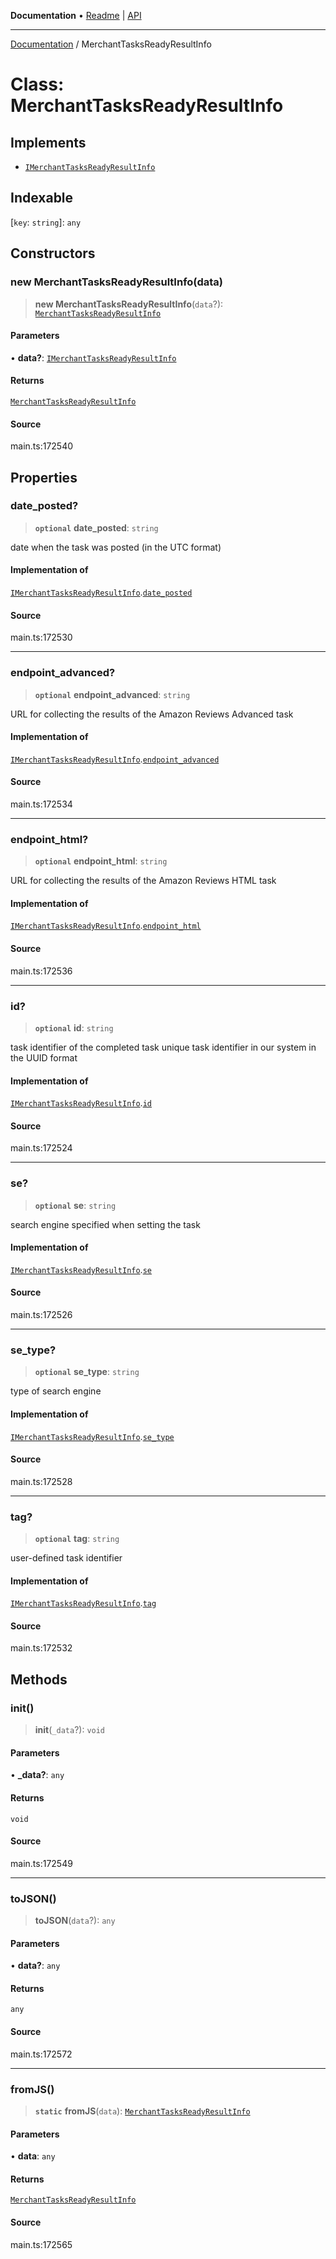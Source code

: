 **Documentation** • [Readme](../README.md) \| [API](../globals.md)

***

[Documentation](../README.md) / MerchantTasksReadyResultInfo

# Class: MerchantTasksReadyResultInfo

## Implements

- [`IMerchantTasksReadyResultInfo`](../interfaces/IMerchantTasksReadyResultInfo.md)

## Indexable

 \[`key`: `string`\]: `any`

## Constructors

### new MerchantTasksReadyResultInfo(data)

> **new MerchantTasksReadyResultInfo**(`data`?): [`MerchantTasksReadyResultInfo`](MerchantTasksReadyResultInfo.md)

#### Parameters

• **data?**: [`IMerchantTasksReadyResultInfo`](../interfaces/IMerchantTasksReadyResultInfo.md)

#### Returns

[`MerchantTasksReadyResultInfo`](MerchantTasksReadyResultInfo.md)

#### Source

main.ts:172540

## Properties

### date\_posted?

> **`optional`** **date\_posted**: `string`

date when the task was posted (in the UTC format)

#### Implementation of

[`IMerchantTasksReadyResultInfo`](../interfaces/IMerchantTasksReadyResultInfo.md).[`date_posted`](../interfaces/IMerchantTasksReadyResultInfo.md#date_posted)

#### Source

main.ts:172530

***

### endpoint\_advanced?

> **`optional`** **endpoint\_advanced**: `string`

URL for collecting the results of the Amazon Reviews Advanced task

#### Implementation of

[`IMerchantTasksReadyResultInfo`](../interfaces/IMerchantTasksReadyResultInfo.md).[`endpoint_advanced`](../interfaces/IMerchantTasksReadyResultInfo.md#endpoint_advanced)

#### Source

main.ts:172534

***

### endpoint\_html?

> **`optional`** **endpoint\_html**: `string`

URL for collecting the results of the Amazon Reviews HTML task

#### Implementation of

[`IMerchantTasksReadyResultInfo`](../interfaces/IMerchantTasksReadyResultInfo.md).[`endpoint_html`](../interfaces/IMerchantTasksReadyResultInfo.md#endpoint_html)

#### Source

main.ts:172536

***

### id?

> **`optional`** **id**: `string`

task identifier of the completed task
unique task identifier in our system in the UUID format

#### Implementation of

[`IMerchantTasksReadyResultInfo`](../interfaces/IMerchantTasksReadyResultInfo.md).[`id`](../interfaces/IMerchantTasksReadyResultInfo.md#id)

#### Source

main.ts:172524

***

### se?

> **`optional`** **se**: `string`

search engine specified when setting the task

#### Implementation of

[`IMerchantTasksReadyResultInfo`](../interfaces/IMerchantTasksReadyResultInfo.md).[`se`](../interfaces/IMerchantTasksReadyResultInfo.md#se)

#### Source

main.ts:172526

***

### se\_type?

> **`optional`** **se\_type**: `string`

type of search engine

#### Implementation of

[`IMerchantTasksReadyResultInfo`](../interfaces/IMerchantTasksReadyResultInfo.md).[`se_type`](../interfaces/IMerchantTasksReadyResultInfo.md#se_type)

#### Source

main.ts:172528

***

### tag?

> **`optional`** **tag**: `string`

user-defined task identifier

#### Implementation of

[`IMerchantTasksReadyResultInfo`](../interfaces/IMerchantTasksReadyResultInfo.md).[`tag`](../interfaces/IMerchantTasksReadyResultInfo.md#tag)

#### Source

main.ts:172532

## Methods

### init()

> **init**(`_data`?): `void`

#### Parameters

• **\_data?**: `any`

#### Returns

`void`

#### Source

main.ts:172549

***

### toJSON()

> **toJSON**(`data`?): `any`

#### Parameters

• **data?**: `any`

#### Returns

`any`

#### Source

main.ts:172572

***

### fromJS()

> **`static`** **fromJS**(`data`): [`MerchantTasksReadyResultInfo`](MerchantTasksReadyResultInfo.md)

#### Parameters

• **data**: `any`

#### Returns

[`MerchantTasksReadyResultInfo`](MerchantTasksReadyResultInfo.md)

#### Source

main.ts:172565
